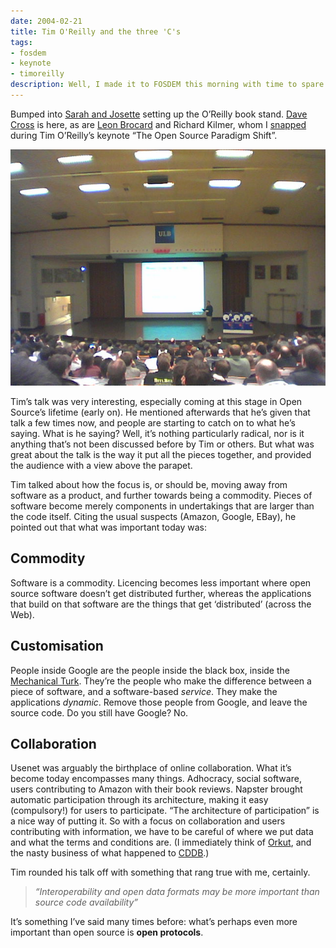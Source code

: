 ```yaml
---
date: 2004-02-21
title: Tim O'Reilly and the three 'C's
tags:
- fosdem
- keynote
- timoreilly
description: Well, I made it to FOSDEM this morning with time to spare.
---
```


Bumped into [Sarah and Josette](/images/2004/02/SarahAndJosette.jpg) setting up the O’Reilly book stand. [Dave Cross](http://use.perl.org/%7Edavorg/journal "Dave Cross") is here, as are [Leon Brocard](http://use.perl.org/%7Eacme/journal "Leon Brocard") and Richard Kilmer, whom I [snapped](/images/2004/02/LeonAndRichard.jpg) during Tim O’Reilly’s keynote “The Open Source Paradigm Shift”.

[![Tim talking about the three Cs](/images/2004/02/TimAndTheThreeCs.jpg)](/~dj/2004/02/Fosdem/TimAndTheThreeCs.jpg)

Tim’s talk was very interesting, especially coming at this stage in Open Source’s lifetime (early on). He mentioned afterwards that he’s given that talk a few times now, and people are starting to catch on to what he’s saying. What is he saying? Well, it’s nothing particularly radical, nor is it anything that’s not been discussed before by Tim or others. But what was great about the talk is the way it put all the pieces together, and provided the audience with a view above the parapet.

Tim talked about how the focus is, or should be, moving away from software as a product, and further towards being a commodity. Pieces of software become merely components in undertakings that are larger than the code itself. Citing the usual suspects (Amazon, Google, EBay), he pointed out that what was important today was:

## Commodity

Software is a commodity. Licencing becomes less important where open source software doesn’t get distributed further, whereas the applications that build on that software are the things that get ‘distributed’ (across the Web).

## Customisation

People inside Google are the people inside the black box, inside the [Mechanical Turk](http://www.theturkbook.com/preface.php&e=7317). They’re the people who make the difference between a piece of software, and a software-based *service*. They make the applications *dynamic*. Remove those people from Google, and leave the source code. Do you still have Google? No.

## Collaboration

Usenet was arguably the birthplace of online collaboration. What it’s become today encompasses many things. Adhocracy, social software, users contributing to Amazon with their book reviews. Napster brought automatic participation through its architecture, making it easy (compulsory!) for users to participate. “The architecture of participation” is a nice way of putting it. So with a focus on collaboration and users contributing with information, we have to be careful of where we put data and what the terms and conditions are. (I immediately think of [Orkut](http://www.orkut.com/), and the nasty business of what happened to [CDDB](http://www.cddb.org/).)

Tim rounded his talk off with something that rang true with me, certainly.

> *“Interoperability and open data formats may be more important than source code availability”*

It’s something I’ve said many times before: what’s perhaps even more important than open source is **open protocols**.
